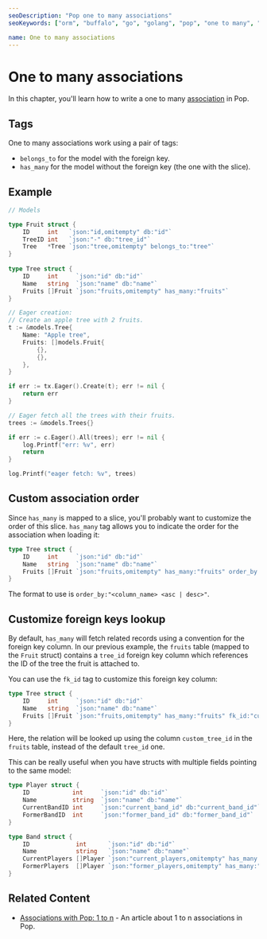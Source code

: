 ```yaml
---
seoDescription: "Pop one to many associations"
seoKeywords: ["orm", "buffalo", "go", "golang", "pop", "one to many", "associations"]

name: One to many associations
---
```


# One to many associations
In this chapter, you'll learn how to write a one to many [association](/en/docs/db/relations/) in Pop.

## Tags

One to many associations work using a pair of tags:
* `belongs_to` for the model with the foreign key.
* `has_many` for the model without the foreign key (the one with the slice).

## Example

```go
// Models

type Fruit struct {
    ID     int   `json:"id,omitempty" db:"id"`
    TreeID int   `json:"-" db:"tree_id"`
    Tree   *Tree `json:"tree,omitempty" belongs_to:"tree"`
}
    
type Tree struct {
    ID     int     `json:"id" db:"id"`
    Name   string  `json:"name" db:"name"`
    Fruits []Fruit `json:"fruits,omitempty" has_many:"fruits"`
}
```

```go
// Eager creation:
// Create an apple tree with 2 fruits.
t := &models.Tree{
    Name: "Apple tree",
    Fruits: []models.Fruit{
        {},
        {},
    },
}

if err := tx.Eager().Create(t); err != nil {
    return err
}
```

```go
// Eager fetch all the trees with their fruits.
trees := &models.Trees{}

if err := c.Eager().All(trees); err != nil {
    log.Printf("err: %v", err)
    return
}

log.Printf("eager fetch: %v", trees)
```

## Custom association order

Since `has_many` is mapped to a slice, you'll probably want to customize the order of this slice. `has_many` tag allows you to indicate the order for the association when loading it:

```go
type Tree struct {
    ID     int     `json:"id" db:"id"`
    Name   string  `json:"name" db:"name"`
    Fruits []Fruit `json:"fruits,omitempty" has_many:"fruits" order_by:"id desc"`
}
```

The format to use is `order_by:"<column_name> <asc | desc>"`.

## Customize foreign keys lookup

By default, `has_many` will fetch related records using a convention for the foreign key column. In our previous example, the `fruits` table (mapped to the `Fruit` struct) contains a `tree_id` foreign key column which references the ID of the tree the fruit is attached to.

You can use the `fk_id` tag to customize this foreign key column:

```go
type Tree struct {
    ID     int     `json:"id" db:"id"`
    Name   string  `json:"name" db:"name"`
    Fruits []Fruit `json:"fruits,omitempty" has_many:"fruits" fk_id:"custom_tree_id"`
}
```

Here, the relation will be looked up using the column `custom_tree_id` in the `fruits` table, instead of the default `tree_id` one.

This can be really useful when you have structs with multiple fields pointing to the same model:

```go
type Player struct {
    ID            int     `json:"id" db:"id"`
    Name          string  `json:"name" db:"name"`
    CurrentBandID int     `json:"current_band_id" db:"current_band_id"`
    FormerBandID  int     `json:"former_band_id" db:"former_band_id"`
}

type Band struct {
    ID             int      `json:"id" db:"id"`
    Name           string   `json:"name" db:"name"`
    CurrentPlayers []Player `json:"current_players,omitempty" has_many:"players" fk_id:"current_band_id"`
    FormerPlayers  []Player `json:"former_players,omitempty" has_many:"players" fk_id:"former_band_id"`
}
```

## Related Content

* [Associations with Pop: 1 to n](https://blog.gobuffalo.io/associations-with-pop-1-to-n-2fb3e1c3833f) - An article about 1 to n associations in Pop.
